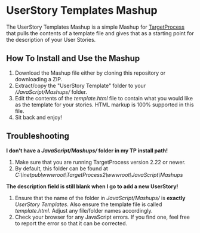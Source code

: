 UserStory Templates Mashup
==========================

The UserStory Templates Mashup is a simple Mashup for 
[TargetProcess](http://www.targetprocess.com) that pulls the
contents of a template file and gives that as a starting point 
for the description of your User Stories.

How To Install and Use the Mashup
---------------------------------

1. Download the Mashup file either by cloning this repository or
   downloading a ZIP.
2. Extract/copy the "UserStory Template" folder to your 
   _<TargetProcess Install Path>/JavaScript/Mashups/_ folder.
3. Edit the contents of the _template.html_ file to contain what 
   you would like as the template for your stories.  HTML markup 
   is 100% supported in this file.
4. Sit back and enjoy!

Troubleshooting
---------------

**I don't have a _JavaScript/Mashups/_ folder in my TP install path!**

1. Make sure that you are running TargetProcess version 2.22 or newer.
2. By default, this folder can be found at _C:\inetpub\wwwroot\TargetProcess2\wwwroot\JavaScript\Mashups_


**The description field is still blank when I go to add a new UserStory!**

1. Ensure that the name of the folder in _JavaScript/Mashups/_ is **exactly**
   _UserStory Templates_.  Also ensure the template file is called _template.html_. 
   Adjust any file/folder names accordingly.
2. Check your browser for any JavaScript errors.  If you find one, feel free 
   to report the error so that it can be corrected.
